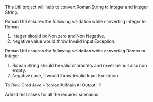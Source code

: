 This Util project will help to convert Roman String to Integer and Integer String.

Roman Util ensures the following validation while converting Integer to Roman

1.	Integer should be Non zero and Non Negative.
2.	Negative value would throw Invalid Input Exception.


Roman Util ensures the following validation while converting Roman to Integer

1.	Roman String should be valid characters and never be null also non empty.
2.	Negative case, it would throw Invalid Input Exception

To Run:
Cmd Java:>RomanUtilMain XI
Output: 11

Added test cases for all the required scenarios.

